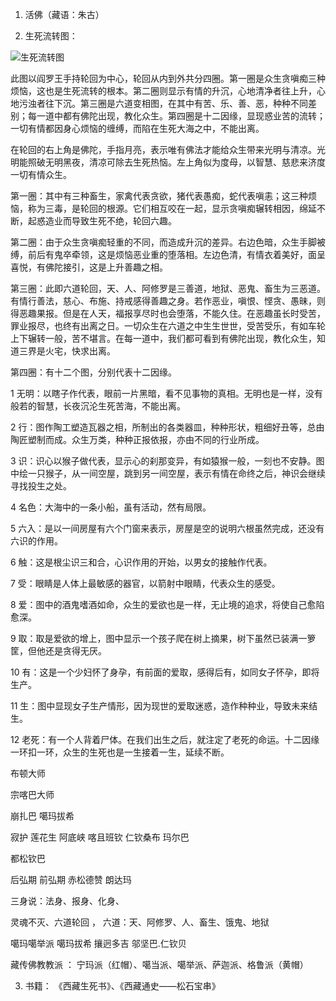 1. 活佛（藏语：朱古）

2. 生死流转图：

![生死流转图](https://mmbiz.qpic.cn/mmbiz_jpg/4iaE7bB4HCjcUMY8VjMhIlpsicHAxBoIzUklhhbJiadEY0kyd62ibDYTSxWMlMQrfAERibHXibcyv0S5K1E0f5g3IrJQ/0?wx_fmt=jpeg)

此图以阎罗王手持轮回为中心，轮回从内到外共分四圈。第一圈是众生贪嗔痴三种烦恼，这也是生死流转的根本。第二圈则显示有情的升沉，心地清净者往上升，心地污浊者往下沉。第三圈是六道变相图，在其中有苦、乐、善、恶，种种不同差别；每一道中都有佛陀出现，教化众生。第四圈是十二因缘，显现惑业苦的流转；一切有情都因身心烦恼的缠缚，而陷在生死大海之中，不能出离。

   在轮回的右上角是佛陀，手指月亮，表示唯有佛法才能给众生带来光明与清凉。光明能照破无明黑夜，清凉可除去生死热恼。左上角似为度母，以智慧、慈悲来济度一切有情众生。

   第一圈：其中有三种畜生，家禽代表贪欲，猪代表愚痴，蛇代表嗔恚；这三种烦恼，称为三毒，是轮回的根源。它们相互咬在一起，显示贪嗔痴辗转相因，绵延不断，起惑造业而导致生死不绝，轮回六趣。

   第二圈：由于众生贪嗔痴轻重的不同，而造成升沉的差异。右边色暗，众生手脚被缚，前后有鬼卒牵领，这是烦恼恶业重的堕落相。左边色清，有情衣着美好，面呈喜悦，有佛陀接引，这是上升善趣之相。

   第三圈：此即六道轮回，天、人、阿修罗是三善道，地狱、恶鬼、畜生为三恶道。有情行善法，慈心、布施、持戒感得善趣之身。若作恶业，嗔恨、悭贪、愚昧，则得恶趣果报。但是在人天，福报享尽时也会堕落，不能久住。在恶趣虽长时受苦，罪业报尽，也终有出离之日。一切众生在六道之中生生世世，受苦受乐，有如车轮上下辗转一般，苦不堪言。在每一道中，我们都可看到有佛陀出现，教化众生，知道三界是火宅，快求出离。

   第四圈：有十二个图，分别代表十二因缘。

1 无明：以瞎子作代表，眼前一片黑暗，看不见事物的真相。无明也是一样，没有般若的智慧，长夜沉沦生死苦海，不能出离。

2  行：图作陶工塑造瓦器之相，所制出的各类器皿，种种形状，粗细好丑等，总由陶匠塑制而成。众生万类，种种正报依报，亦由不同的行业所成。

3  识：识心以猴子做代表，显示心的刹那变异，有如猿猴一般，一刻也不安静。图中绘一只猴子，从一间空屋，跳到另一间空屋，表示有情在命终之后，神识会继续寻找投生之处。

4  名色：大海中的一条小船，虽有活动，然有局限。

5 六入：是以一间房屋有六个门窗来表示，房屋是空的说明六根虽然完成，还没有六识的作用。

6 触：这是根尘识三和合，心识作用的开始，以男女的接触作代表。

7 受：眼睛是人体上最敏感的器官，以箭射中眼睛，代表众生的感受。

8 爱：图中的酒鬼嗜酒如命，众生的爱欲也是一样，无止境的追求，将使自己愈陷愈深。

9  取：取是爱欲的增上，图中显示一个孩子爬在树上摘果，树下虽然已装满一箩筐，但他还是贪得无厌。

10 有：这是一个少妇怀了身孕，有前面的爱取，感得后有，如同女子怀孕，即将生产。

11 生：图中显现女子生产情形，因为现世的爱取迷惑，造作种种业，导致未来结生。

12 老死：有一个人背着尸体。在我们出生之后，就注定了老死的命运。十二因缘一环扣一环，众生的生死也是一生接着一生，延续不断。

 



布顿大师

宗喀巴大师

崩扎巴  噶玛拔希

寂护  莲花生 阿底峡 喀且班钦   仁钦桑布  玛尔巴

都松钦巴

后弘期  前弘期  赤松德赞  朗达玛  



三身说：法身、报身、化身、

灵魂不灭、六道轮回 ，
六道：天、阿修罗、人、畜生、饿鬼、地狱

噶玛噶举派 噶玛拔希 攘迥多吉    邬坚巴.仁钦贝

藏传佛教教派 ： 宁玛派（红帽）、噶当派、噶举派、萨迦派、格鲁派（黄帽）

3. 书籍：
《西藏生死书》、《西藏通史——松石宝串》
